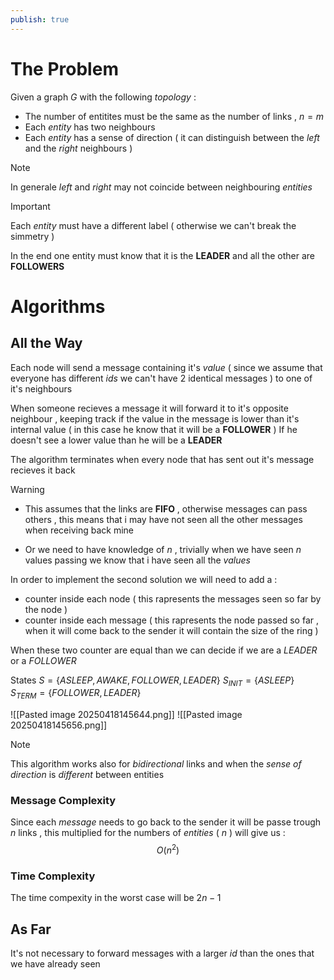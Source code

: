 ```yaml
---
publish: true
---
```

# The Problem 

Given a graph $G$ with the following *topology* :
+ The number of entitites must be the same as the number of links , $n=m$
+ Each *entity* has two neighbours 
+ Each *entity* has a sense of direction ( it can distinguish between the *left* and the *right* neighbours )

>[!note] 
>In generale *left* and *right* may not coincide between neighbouring *entities*

>[!important] 
>Each *entity* must have a different label ( otherwise we can't break the simmetry )

In the end one entity must know that it is the **LEADER** and all the other are **FOLLOWERS**

# Algorithms

## All the Way

Each node will send a message containing it's *value* ( since we assume that everyone has different *ids* we can't have 2 identical messages ) to one of it's neighbours 

When someone recieves a message it will forward it to it's opposite neighbour , keeping track if the value in the message is lower than it's internal value ( in this case he know that it will be a **FOLLOWER** ) 
If he doesn't see a lower value than he will be a **LEADER** 

The algorithm terminates when every node that has sent out it's message recieves it back 

>[!warning] 
>+ This assumes that the links are **FIFO** , otherwise messages can pass others , this means that i may have not seen all the other messages when receiving back mine
>
>+ Or we need to have knowledge of $n$ , trivially when we have seen $n$ values passing we know that i have seen all the *values*

In order to implement the second solution we will need to add a :
+ counter inside each node ( this rapresents the messages seen so far by the node ) 
+ counter inside each message ( this rapresents the node passed so far , when it will come back to the sender it will contain the size of the ring )

When these two counter are equal than we can decide if we are a *LEADER* or a *FOLLOWER*

States $S=\{ASLEEP,AWAKE,FOLLOWER,LEADER\}$
$S_{INIT} = \{ASLEEP\}$
$S_{TERM} = \{FOLLOWER,LEADER\}$

![[Pasted image 20250418145644.png]]
![[Pasted image 20250418145656.png]]

>[!note] 
>This algorithm works also for *bidirectional* links and when the *sense of direction* is *different* between entities
### Message Complexity

Since each *message* needs to go back to the sender it will be passe trough $n$ links , this multiplied for the numbers of *entities* ( $n$ ) will give us : 
$$O(n^2)$$
### Time Complexity

The time compexity in the worst case will be $2n-1$ 

## As Far

It's not necessary to forward messages with a larger *id* than the ones that we have already seen 
